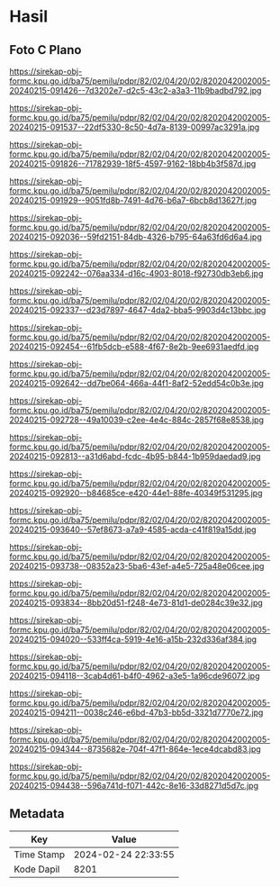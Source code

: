 # Hasil

## Foto C Plano

https://sirekap-obj-formc.kpu.go.id/ba75/pemilu/pdpr/82/02/04/20/02/8202042002005-20240215-091426--7d3202e7-d2c5-43c2-a3a3-11b9badbd792.jpg

https://sirekap-obj-formc.kpu.go.id/ba75/pemilu/pdpr/82/02/04/20/02/8202042002005-20240215-091537--22df5330-8c50-4d7a-8139-00997ac3291a.jpg

https://sirekap-obj-formc.kpu.go.id/ba75/pemilu/pdpr/82/02/04/20/02/8202042002005-20240215-091826--71782939-18f5-4597-9162-18bb4b3f587d.jpg

https://sirekap-obj-formc.kpu.go.id/ba75/pemilu/pdpr/82/02/04/20/02/8202042002005-20240215-091929--9051fd8b-7491-4d76-b6a7-6bcb8d13627f.jpg

https://sirekap-obj-formc.kpu.go.id/ba75/pemilu/pdpr/82/02/04/20/02/8202042002005-20240215-092036--59fd2151-84db-4326-b795-64a63fd6d6a4.jpg

https://sirekap-obj-formc.kpu.go.id/ba75/pemilu/pdpr/82/02/04/20/02/8202042002005-20240215-092242--076aa334-d16c-4903-8018-f92730db3eb6.jpg

https://sirekap-obj-formc.kpu.go.id/ba75/pemilu/pdpr/82/02/04/20/02/8202042002005-20240215-092337--d23d7897-4647-4da2-bba5-9903d4c13bbc.jpg

https://sirekap-obj-formc.kpu.go.id/ba75/pemilu/pdpr/82/02/04/20/02/8202042002005-20240215-092454--61fb5dcb-e588-4f67-8e2b-9ee6931aedfd.jpg

https://sirekap-obj-formc.kpu.go.id/ba75/pemilu/pdpr/82/02/04/20/02/8202042002005-20240215-092642--dd7be064-466a-44f1-8af2-52edd54c0b3e.jpg

https://sirekap-obj-formc.kpu.go.id/ba75/pemilu/pdpr/82/02/04/20/02/8202042002005-20240215-092728--49a10039-c2ee-4e4c-884c-2857f68e8538.jpg

https://sirekap-obj-formc.kpu.go.id/ba75/pemilu/pdpr/82/02/04/20/02/8202042002005-20240215-092813--a31d6abd-fcdc-4b95-b844-1b959daedad9.jpg

https://sirekap-obj-formc.kpu.go.id/ba75/pemilu/pdpr/82/02/04/20/02/8202042002005-20240215-092920--b84685ce-e420-44e1-88fe-40349f531295.jpg

https://sirekap-obj-formc.kpu.go.id/ba75/pemilu/pdpr/82/02/04/20/02/8202042002005-20240215-093640--57ef8673-a7a9-4585-acda-c41f819a15dd.jpg

https://sirekap-obj-formc.kpu.go.id/ba75/pemilu/pdpr/82/02/04/20/02/8202042002005-20240215-093738--08352a23-5ba6-43ef-a4e5-725a48e06cee.jpg

https://sirekap-obj-formc.kpu.go.id/ba75/pemilu/pdpr/82/02/04/20/02/8202042002005-20240215-093834--8bb20d51-f248-4e73-81d1-de0284c39e32.jpg

https://sirekap-obj-formc.kpu.go.id/ba75/pemilu/pdpr/82/02/04/20/02/8202042002005-20240215-094020--533ff4ca-5919-4e16-a15b-232d336af384.jpg

https://sirekap-obj-formc.kpu.go.id/ba75/pemilu/pdpr/82/02/04/20/02/8202042002005-20240215-094118--3cab4d61-b4f0-4962-a3e5-1a96cde96072.jpg

https://sirekap-obj-formc.kpu.go.id/ba75/pemilu/pdpr/82/02/04/20/02/8202042002005-20240215-094211--0038c246-e6bd-47b3-bb5d-3321d7770e72.jpg

https://sirekap-obj-formc.kpu.go.id/ba75/pemilu/pdpr/82/02/04/20/02/8202042002005-20240215-094344--8735682e-704f-47f1-864e-1ece4dcabd83.jpg

https://sirekap-obj-formc.kpu.go.id/ba75/pemilu/pdpr/82/02/04/20/02/8202042002005-20240215-094438--596a741d-f071-442c-8e16-33d8271d5d7c.jpg


## Metadata

| Key        | Value               |
| ---------- | ------------------- |
| Time Stamp | 2024-02-24 22:33:55 |
| Kode Dapil | 8201                |



